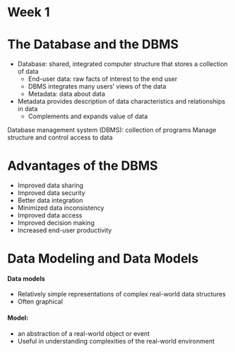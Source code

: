 # Week 1

# The Database and the DBMS
- Database: shared, integrated computer structure that stores a collection of data
    - End-user data: raw facts of interest to the end user
    - DBMS integrates many users’ views of the data
    - Metadata: data about data 
- Metadata provides description of data characteristics and relationships in data
    - Complements and expands value of data

Database management system (DBMS): collection of programs Manage structure and control access to data

# Advantages of the DBMS
- Improved data sharing
- Improved data security
- Better data integration
- Minimized data inconsistency
- Improved data access
- Improved decision making
- Increased end-user productivity

# Data Modeling and Data Models
#### Data models
- Relatively simple representations of complex real-world data structures
- Often graphical
#### Model: 
- an abstraction of a real-world object or event
- Useful in understanding complexities of the real-world environment
